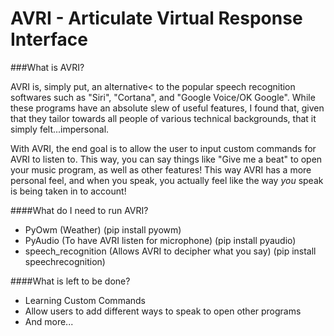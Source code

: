 # AVRI - Articulate Virtual Response Interface
###What is AVRI?

AVRI is, simply put, an alternative< to the popular speech recognition softwares such as "Siri", "Cortana", and "Google Voice/OK Google". While these programs have an absolute slew of useful features, I found that, given that they tailor towards all people of various technical backgrounds, that it simply felt...impersonal.

With AVRI, the end goal is to allow the user to input custom commands for AVRI to listen to. This way, you can say things like "Give me a beat" to open your music program, as well as other features! This way AVRI has a more personal feel, and when you speak, you actually feel like the way <em>you</em> speak is being taken in to account!


####What do I need to run AVRI?
<ul>
  <li>PyOwm (Weather) (pip install pyowm)</li>
  <li>PyAudio (To have AVRI listen for microphone) (pip install pyaudio)</li>
  <li>speech_recognition (Allows AVRI to decipher what you say) (pip install speechrecognition)</li>
</ul>

####What is left to be done?
* Learning Custom Commands
* Allow users to add different ways to speak to open other programs
* And more...
